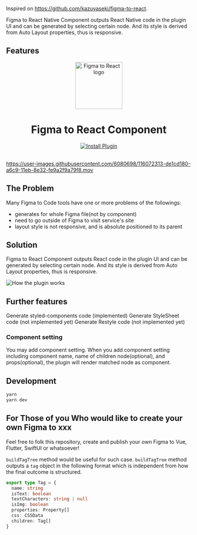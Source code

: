 Inspired on https://github.com/kazuyaseki/figma-to-react.

Figma to React Native Component outputs React Native code in the plugin UI and can be generated by selecting certain node.
And its style is derived from Auto Layout properties, thus is responsive.

## Features
<p align="center"><img src="publish/icon.png" align="center" alt="Figma to React logo" width="128" height="128"></p>
  
<h1 align="center">Figma to React Component</h1>

<div align="center">
<a href="https://www.figma.com/community/plugin/959795830541939498/Figma-to-React-Component" align="center"><img src="publish/install_button.png" align="center" alt="Install Plugin"></a>
</div>

<br />

https://user-images.githubusercontent.com/6080698/116072313-de1cd180-a6c9-11eb-8e32-fe9a2f9a79f8.mov

## The Problem

Many Figma to Code tools have one or more problems of the followings:

- generates for whole Figma file(not by component)
- need to go outside of Figma to visit service's site
- layout style is not responsive, and is absolute positioned to its parent

## Solution

Figma to React Component outputs React code in the plugin UI and can be generated by selecting certain node.
And its style is derived from Auto Layout properties, thus is responsive.

<img src="publish/readme_demo.png" align="center" alt="How the plugin works" />

## Further features

Generate styled-components code (implemented)
Generate StyleSheet code (not implemented yet)
Generate Restyle code (not implemented yet)

### Component setting

You may add component setting.
When you add component setting including component name, name of children node(optional), and props(optional), the plugin will render matched node as component.

## Development

```sh
yarn
yarn dev
```

## For Those of you Who would like to create your own Figma to xxx

Feel free to folk this repository, create and publish your own Figma to Vue, Flutter, SwiftUI or whatsoever!

`buildTagTree` method would be useful for such case.
`buildTagTree` method outputs a `tag` object in the following format which is independent from how the final outcome is structured.

```ts
export type Tag = {
  name: string
  isText: boolean
  textCharacters: string | null
  isImg: boolean
  properties: Property[]
  css: CSSData
  children: Tag[]
}
```
